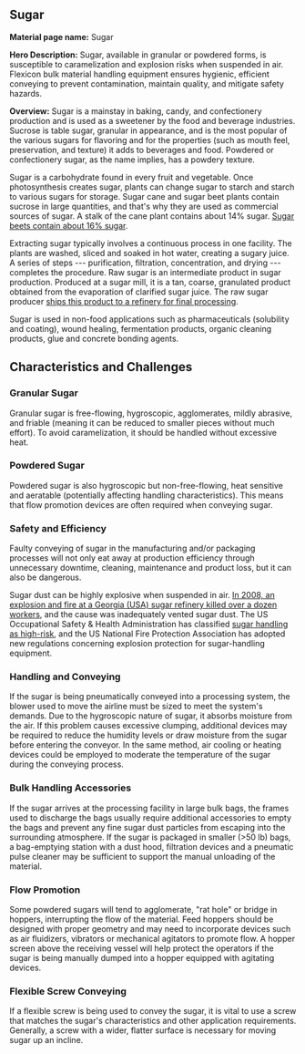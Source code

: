 ## Sugar

**Material page name:** Sugar

**Hero Description:** Sugar, available in granular or powdered forms, is susceptible to caramelization and explosion risks when suspended in air. Flexicon bulk material handling equipment ensures hygienic, efficient conveying to prevent contamination, maintain quality, and mitigate safety hazards.

**Overview:** Sugar is a mainstay in baking, candy, and confectionery production and is used as a sweetener by the food and beverage industries. Sucrose is table sugar, granular in appearance, and is the most popular of the various sugars for flavoring and for the properties (such as mouth feel, preservation, and texture) it adds to beverages and food. Powdered or confectionery sugar, as the name implies, has a powdery texture.

Sugar is a carbohydrate found in every fruit and vegetable. Once photosynthesis creates sugar, plants can change sugar to starch and starch to various sugars for storage. Sugar cane and sugar beet plants contain sucrose in large quantities, and that's why they are used as commercial sources of sugar. A stalk of the cane plant contains about 14% sugar. [Sugar beets contain about 16% sugar](https://www.sugar.org/wp-content/uploads/Toolkit_health_professionals.pdf).

Extracting sugar typically involves a continuous process in one facility. The plants are washed, sliced and soaked in hot water, creating a sugary juice. A series of steps --- purification, filtration, concentration, and drying --- completes the procedure. Raw sugar is an intermediate product in sugar production. Produced at a sugar mill, it is a tan, coarse, granulated product obtained from the evaporation of clarified sugar juice. The raw sugar producer [ships this product to a refinery for final processing](https://www.chefsteps.com/ingredients/sugar).

Sugar is used in non-food applications such as pharmaceuticals (solubility and coating), wound healing, fermentation products, organic cleaning products, glue and concrete bonding agents.

## Characteristics and Challenges

### Granular Sugar

Granular sugar is free-flowing, hygroscopic, agglomerates, mildly abrasive, and friable (meaning it can be reduced to smaller pieces without much effort). To avoid caramelization, it should be handled without excessive heat.

### Powdered Sugar

Powdered sugar is also hygroscopic but non-free-flowing, heat sensitive and aeratable (potentially affecting handling characteristics). This means that flow promotion devices are often required when conveying sugar.

### Safety and Efficiency

Faulty conveying of sugar in the manufacturing and/or packaging processes will not only eat away at production efficiency through unnecessary downtime, cleaning, maintenance and product loss, but it can also be dangerous.

Sugar dust can be highly explosive when suspended in air. [In 2008, an explosion and fire at a Georgia (USA) sugar refinery killed over a dozen workers](https://www.csb.gov/imperial-sugar-company-dust-explosion-and-fire/), and the cause was inadequately vented sugar dust. The US Occupational Safety & Health Administration has classified [sugar handling as high-risk](https://www.osha.gov/combustible-dust), and the US National Fire Protection Association has adopted new regulations concerning explosion protection for sugar-handling equipment.

### Handling and Conveying

If the sugar is being pneumatically conveyed into a processing system, the blower used to move the airline must be sized to meet the system's demands. Due to the hygroscopic nature of sugar, it absorbs moisture from the air. If this problem causes excessive clumping, additional devices may be required to reduce the humidity levels or draw moisture from the sugar before entering the conveyor. In the same method, air cooling or heating devices could be employed to moderate the temperature of the sugar during the conveying process.

### Bulk Handling Accessories

If the sugar arrives at the processing facility in large bulk bags, the frames used to discharge the bags usually require additional accessories to empty the bags and prevent any fine sugar dust particles from escaping into the surrounding atmosphere. If the sugar is packaged in smaller (>50 lb) bags, a bag-emptying station with a dust hood, filtration devices and a pneumatic pulse cleaner may be sufficient to support the manual unloading of the material.

### Flow Promotion

Some powdered sugars will tend to agglomerate, "rat hole" or bridge in hoppers, interrupting the flow of the material. Feed hoppers should be designed with proper geometry and may need to incorporate devices such as air fluidizers, vibrators or mechanical agitators to promote flow. A hopper screen above the receiving vessel will help protect the operators if the sugar is being manually dumped into a hopper equipped with agitating devices.

### Flexible Screw Conveying

If a flexible screw is being used to convey the sugar, it is vital to use a screw that matches the sugar's characteristics and other application requirements. Generally, a screw with a wider, flatter surface is necessary for moving sugar up an incline.

